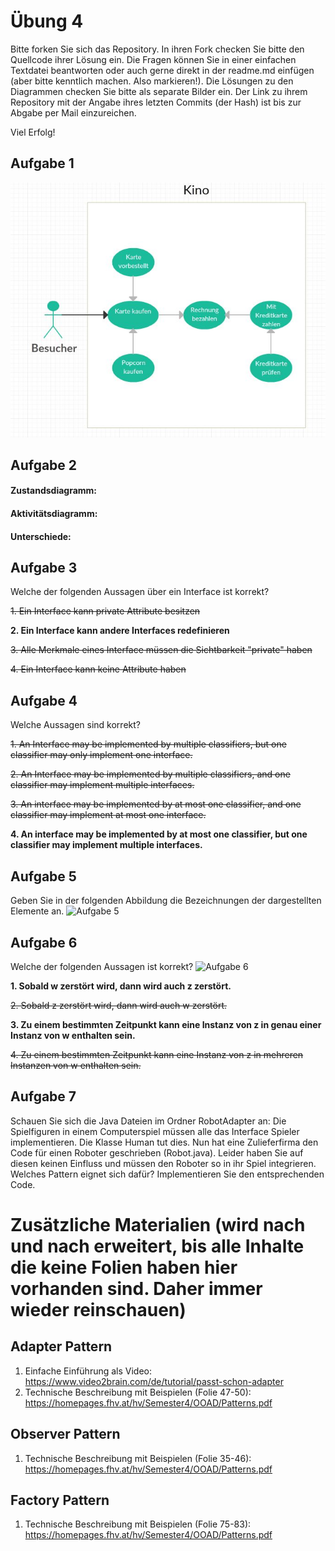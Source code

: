 ﻿# Übung 4
Bitte forken Sie sich das Repository. In ihren Fork checken Sie bitte den Quellcode ihrer Lösung ein. Die Fragen können Sie in einer einfachen Textdatei beantworten oder auch gerne direkt in der readme.md einfügen (aber bitte kenntlich machen. Also markieren!). Die Lösungen zu den Diagrammen checken Sie bitte als separate Bilder ein. Der Link zu ihrem Repository mit der Angabe ihres letzten Commits (der Hash) ist bis zur Abgabe per Mail einzureichen.

Viel Erfolg!


## Aufgabe 1
![Aufgabe 1](https://github.com/SimonBusse/uebung4/raw/master/aufgabe1.JPG)


## Aufgabe 2

#### Zustandsdiagramm:

#### Aktivitätsdiagramm:

#### Unterschiede:


## Aufgabe 3
Welche der folgenden Aussagen über ein Interface ist korrekt?

~~1. Ein Interface kann private Attribute besitzen~~

**2. Ein Interface kann andere Interfaces redefinieren**

~~3. Alle Merkmale eines Interface müssen die Sichtbarkeit "private" haben~~

~~4. Ein Interface kann keine Attribute haben~~


## Aufgabe 4
Welche Aussagen sind korrekt?
 
~~1. An Interface may be implemented by multiple classifiers, but one classifier may only implement one interface.~~
 
~~2. An Interface may be implemented by multiple classifiers, and one classifier may implement multiple interfaces.~~
 
~~3. An interface may be implemented by at most one classifier, and one classifier may implement at most one interface.~~
 
**4. An interface may be implemented by at most one classifier, but one classifier may implement multiple interfaces.**


## Aufgabe 5
Geben Sie in der folgenden Abbildung die Bezeichnungen der dargestellten Elemente an.
![Aufgabe 5](https://github.com/Reitz86/uebung4/raw/master/aufgabe5.JPG)


## Aufgabe 6
Welche der folgenden Aussagen ist korrekt?
![Aufgabe 6](https://github.com/Reitz86/uebung4/raw/master/aufgabe6.JPG)


**1. Sobald w zerstört wird, dann wird auch z zerstört.**

~~2. Sobald z zerstört wird, dann wird auch w zerstört.~~

**3. Zu einem bestimmten Zeitpunkt kann eine Instanz von z in genau einer Instanz von w enthalten sein.**

~~4. Zu einem bestimmten Zeitpunkt kann eine Instanz von z in mehreren Instanzen von w enthalten sein.~~


## Aufgabe 7
Schauen Sie sich die Java Dateien im Ordner RobotAdapter an: Die Spielfiguren in einem Computerspiel müssen alle das Interface Spieler implementieren. Die Klasse Human tut dies. Nun hat eine Zulieferfirma den Code für einen Roboter geschrieben (Robot.java). Leider haben Sie auf diesen keinen Einfluss und müssen den Roboter so in ihr Spiel integrieren. Welches Pattern eignet sich dafür? Implementieren Sie den entsprechenden Code.

# Zusätzliche Materialien (wird nach und nach erweitert, bis alle Inhalte die keine Folien haben hier vorhanden sind. Daher immer wieder reinschauen)
## Adapter Pattern
1. Einfache Einführung als Video: https://www.video2brain.com/de/tutorial/passt-schon-adapter
2. Technische Beschreibung mit Beispielen (Folie 47-50): https://homepages.fhv.at/hv/Semester4/OOAD/Patterns.pdf

## Observer Pattern
1. Technische Beschreibung mit Beispielen (Folie 35-46): https://homepages.fhv.at/hv/Semester4/OOAD/Patterns.pdf

## Factory Pattern
1. Technische Beschreibung mit Beispielen (Folie 75-83): https://homepages.fhv.at/hv/Semester4/OOAD/Patterns.pdf


